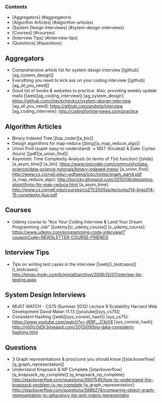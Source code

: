 ### Contents
* [Aggregators] (#aggregators)
* [Algorithm Articles] (#algorithm-articles)
* [System Design Interviews] (#sytem-design-interviews)
* [Courses] (#courses)
* [Interview Tips] (#interview-tips)
* [Questions] (#questions)


## Aggregators 
* Comprehensive article list for system design interview [[github][ag_system_design]]
* Everything you need to kick ass on your coding interview [[github][ag_all_you_need]]
* Good list of books & websites to practice. Also, providing weekly update mails [[web][ag_coding_interview]]
[ag_system_design]: https://github.com/checkcheckzz/system-design-interview
[ag_all_you_need]: https://github.com/andreis/interview
[ag_coding_interview]: http://codingforinterviews.com/practice

## Algorithm Articles
* Binary Indexed Tree [[top_coder][a_bin]]
* Design algorithms for map-reduce [[blog][a_map_reduce_algo]]
* Union Find (super easy-to-understand) -> MST (Kruskal) & Euler Cycles (tours) [[pdf][a_union_find]]
* Asymtotic Time Complexity Analysis (in terms of T(n) function) [[slide][a_asym_time]]
[a_bin]: https://www.topcoder.com/community/data-science/data-science-tutorials/binary-indexed-trees/
[a_union_find]: http://www.cs.cornell.edu/~wdtseng/icpc/notes/graph_part4.pdf
[a_map_reduce_algo]: http://horicky.blogspot.com/2010/08/designing-algorithmis-for-map-reduce.html
[a_asym_time]: http://www.cs.cornell.edu/courses/cs211/2005sp/lectures/l14-bigo/l14-15-complexity.4up.pdf

## Courses
* Udemy course to "Ace Your Coding Interview & Land Your Dream Programming Job" [[udemy][c_udemy_course]]
[c_udemy_course]: https://www.udemy.com/programming-code-interview/?couponCode=NEWSLETTER-COURSE-FRIENDS

## Interview Tips
* Tips on writing test cases in the interview [[web][i_testcases]]
[i_testcases]: http://blogs.msdn.com/b/jmstall/archive/2006/12/07/interiew-tip-testing.aspx

## System Design Interviews
* MUST WATCH - CS75 (Summer 2012) Lecture 9 Scalability Harvard Web Development David Malan 11:13 [[youtube][sys_cs75]] 
* Consistent Hashing [[web][sys_consist_hash]]
[sys_cs75]: https://www.youtube.com/watch?v=-W9F__D3oY4
[sys_consist_hash]: http://n00tc0d3r.blogspot.com/2013/09/big-data-consistent-hashing.html

## Questions
* 3 Graph representations & pros/cons you should know [[stackoverflow][q_graph_representation]]
* Understand Knapsack & NP Complete [[stackoverflow][q_knapsack_np_complete]]
[q_knapsack_np_complete]: http://stackoverflow.com/questions/3907545/how-to-understand-the-knapsack-problem-is-np-complete
[q_graph_representation]: http://stackoverflow.com/questions/5886274/comparing-object-graph-representation-to-adjacency-list-and-matrix-representatio
